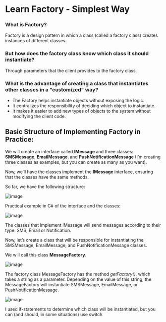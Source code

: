 # Learn Factory - Simplest Way


### What is Factory?
Factory is a design pattern in which a class (called a factory class) creates instances of different classes.

### But how does the factory class know which class it should instantiate?
Through parameters that the client provides to the factory class.

### What is the advantage of creating a class that instantiates other classes in a "customized" way? 
- The Factory helps instantiate objects without exposing the logic.
- It centralizes the responsibility of deciding which object to instantiate.
- It makes it easier to add new types of objects to the system without modifying the client code.

  
## Basic Structure of Implementing Factory in Practice:
We will create an interface called **IMessage** and three classes: **SMSMessage**, **EmailMessage**, and **PushNotificationMessage** (I’m creating three classes as examples, but you can create as many as you want).

Now, we’ll have the classes implement the **IMessage** interface, ensuring that the classes have the same methods.

So far, we have the following structure:

![image](https://github.com/user-attachments/assets/cf39ad7d-2a07-4d6e-9e2a-83ef473c5912)


Practical example in C# of the interface and the classes:

![image](https://github.com/user-attachments/assets/42cf1970-5d08-4c81-9fe9-954dac59010c)


The classes that implement IMessage will send messages according to their type: SMS, Email or Notification.

Now, let’s create a class that will be responsible for instantiating the SMSMessage, EmailMessage, and PushNotificationMessage classes.

We will call this class **MessageFactory**.

![image](https://github.com/user-attachments/assets/636befc3-c59d-4fba-851b-98bec30995e1)

The factory class MessageFactory has the method *getFactory()*, which takes a string as a parameter.
Depending on the value of this string, the MessageFactory will instantiate SMSMessage, EmailMessage, or PushNotificationMessage.

![image](https://github.com/user-attachments/assets/a1e5c692-2bc3-40ba-bedc-9dd69c040b56)

I used if-statements to determine which class will be instantiated, but you can (and should, in some situations) use switch.

